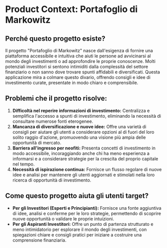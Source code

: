 # Product Context: Portafoglio di Markowitz

## Perché questo progetto esiste?
Il progetto "Portafoglio di Markowitz" nasce dall'esigenza di fornire una piattaforma accessibile e intuitiva che aiuti le persone ad avvicinarsi al mondo degli investimenti o ad approfondire le proprie conoscenze. Molti potenziali investitori si sentono intimiditi dalla complessità del settore finanziario o non sanno dove trovare spunti affidabili e diversificati. Questa applicazione mira a colmare questo divario, offrendo consigli e idee di investimento curate, presentate in modo chiaro e comprensibile.

## Problemi che il progetto risolve:
1.  **Difficoltà nel reperire informazioni di investimento:** Centralizza e semplifica l'accesso a spunti di investimento, eliminando la necessità di consultare numerose fonti eterogenee.
2.  **Mancanza di diversificazione e nuove idee:** Offre una varietà di consigli per aiutare gli utenti a considerare opzioni al di fuori del loro solito raggio d'azione, promuovendo una visione più ampia delle opportunità di mercato.
3.  **Barriera all'ingresso per neofiti:** Presenta concetti di investimento in modo accessibile, incoraggiando anche chi ha meno esperienza a informarsi e a considerare strategie per la crescita del proprio capitale nel tempo.
4.  **Necessità di ispirazione continua:** Fornisce un flusso regolare di nuove idee e analisi per mantenere gli utenti aggiornati e stimolati nella loro ricerca di opportunità di investimento.

## Come questo progetto aiuta gli utenti target?
-   **Per gli Investitori (Esperti e Principianti):** Fornisce una fonte aggiuntiva di idee, analisi e conferme per le loro strategie, permettendo di scoprire nuove opportunità o validare le proprie intuizioni.
-   **Per gli Aspiranti Investitori:** Offre un punto di partenza strutturato e meno intimidatorio per esplorare il mondo degli investimenti, con spiegazioni chiare e consigli pratici per iniziare a costruire una comprensione finanziaria.